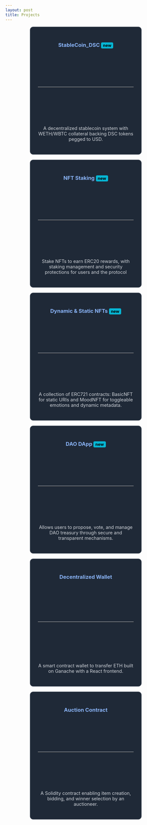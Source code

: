 ```yaml
---
layout: post
title: Projects
---
```


<div style="display: flex; gap: 1rem; justify-content: center; flex-wrap: wrap;">

  <!-- Card Template Start -->
  <a href="https://github.com/BhaskarPeruri/StableCoin_DSC" target="_blank" style="text-decoration: none;">
    <div style="background-color: #1f2937; border-radius: 10px; border: 1px solid #4b5563; padding: 1.5rem; width: 300px; height: 350px; color: #d1d5db; display: flex; flex-direction: column; justify-content: space-between;">
      <h3 style="color: #8ab4f8; text-align: center;">
        StableCoin_DSC <span style="background-color: #06b6d4; color: black; padding: 2px 6px; border-radius: 4px; font-size: 0.8rem;">new</span>
      </h3>
      <hr style="border: none; border-top: 1px solid #d1d5db; margin: 0.5rem 0;" />
      <p style="text-align: center; font-size: 0.9rem;">
        A decentralized stablecoin system with WETH/WBTC collateral backing DSC tokens pegged to USD.
      </p>
    </div>
  </a>

  <a href="https://github.com/BhaskarPeruri/NFTStaking" target="_blank" style="text-decoration: none;">
    <div style="background-color: #1f2937; border-radius: 10px; border: 1px solid #4b5563; padding: 1.5rem; width: 300px; height: 350px; color: #d1d5db; display: flex; flex-direction: column; justify-content: space-between;">
      <h3 style="color: #8ab4f8; text-align: center;">
        NFT Staking <span style="background-color: #06b6d4; color: black; padding: 2px 6px; border-radius: 4px; font-size: 0.8rem;">new</span>
      </h3>
      <hr style="border: none; border-top: 1px solid #d1d5db; margin: 0.5rem 0;" />
      <p style="text-align: center; font-size: 0.9rem;">
        Stake NFTs to earn ERC20 rewards, with staking management and security protections for users and the protocol
      </p>
    </div>
  </a>

  <a href="https://github.com/BhaskarPeruri/Dynamic_and_Static_NFTs" target="_blank" style="text-decoration: none;">
    <div style="background-color: #1f2937; border-radius: 10px; border: 1px solid #4b5563; padding: 1.5rem; width: 300px; height: 350px; color: #d1d5db; display: flex; flex-direction: column; justify-content: space-between;">
      <h3 style="color: #8ab4f8; text-align: center;">
        Dynamic & Static NFTs <span style="background-color: #06b6d4; color: black; padding: 2px 6px; border-radius: 4px; font-size: 0.8rem;">new</span>
      </h3>
      <hr style="border: none; border-top: 1px solid #d1d5db; margin: 0.5rem 0;" />
      <p style="text-align: center; font-size: 0.9rem;">
        A collection of ERC721 contracts: BasicNFT for static URIs and MoodNFT for toggleable emotions and dynamic metadata.
      </p>
    </div>
  </a>

  <a href="https://github.com/BhaskarPeruri/DAO_DApp" target="_blank" style="text-decoration: none;">
    <div style="background-color: #1f2937; border-radius: 10px; border: 1px solid #4b5563; padding: 1.5rem; width: 300px; height: 350px; color: #d1d5db; display: flex; flex-direction: column; justify-content: space-between;">
      <h3 style="color: #8ab4f8; text-align: center;">
        DAO DApp <span style="background-color: #06b6d4; color: black; padding: 2px 6px; border-radius: 4px; font-size: 0.8rem;">new</span>
      </h3>
      <hr style="border: none; border-top: 1px solid #d1d5db; margin: 0.5rem 0;" />
      <p style="text-align: center; font-size: 0.9rem;">
        Allows users to propose, vote, and manage DAO treasury through secure and transparent mechanisms.
      </p>
    </div>
  </a>

  <a href="https://github.com/BhaskarPeruri/Decentralized-Wallet" target="_blank" style="text-decoration: none;">
    <div style="background-color: #1f2937; border-radius: 10px; border: 1px solid #4b5563; padding: 1.5rem; width: 300px; height: 350px; color: #d1d5db; display: flex; flex-direction: column; justify-content: space-between;">
      <h3 style="color: #8ab4f8; text-align: center;">
        Decentralized Wallet 
      </h3>
      <hr style="border: none; border-top: 1px solid #d1d5db; margin: 0.5rem 0;" />
      <p style="text-align: center; font-size: 0.9rem;">
        A smart contract wallet to transfer ETH built on Ganache with a React frontend.
      </p>
    </div>
  </a>

  <a href="https://github.com/BhaskarPeruri/Auction_SmartContract" target="_blank" style="text-decoration: none;">
    <div style="background-color: #1f2937; border-radius: 10px; border: 1px solid #4b5563; padding: 1.5rem; width: 300px; height: 350px; color: #d1d5db; display: flex; flex-direction: column; justify-content: space-between;">
      <h3 style="color: #8ab4f8; text-align: center;">
        Auction Contract
      </h3>
      <hr style="border: none; border-top: 1px solid #d1d5db; margin: 0.5rem 0;" />
      <p style="text-align: center; font-size: 0.9rem;">
        A Solidity contract enabling item creation, bidding, and winner selection by an auctioneer.
      </p>
    </div>
  </a>





</div>

